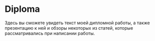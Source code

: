 # Diploma

Здесь вы сможете увидеть текст моей дипломной работы, а также презентацию к ней и обзоры некоторых из статей, которые рассматривались при написании работы.

